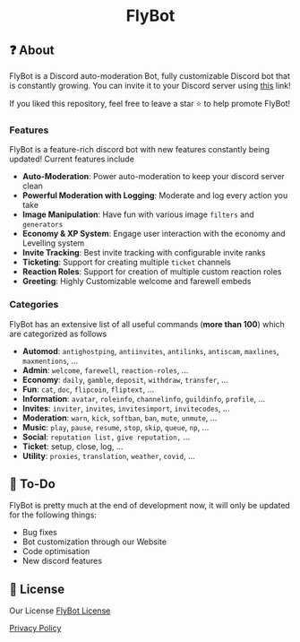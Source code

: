 <h1 align="center">
  <br>
  FlyBot
  <br>
</h1>


## ❓ About

FlyBot is a Discord auto-moderation Bot, fully customizable Discord bot that is constantly growing. You can invite it to your Discord server using [this](https://discord.com/oauth2/authorize?client_id=736897708295716905&permissions=485846102&scope=bot) link!

If you liked this repository, feel free to leave a star ⭐ to help promote FlyBot!

### Features

FlyBot is a feature-rich discord bot with new features constantly being updated! Current features include

* **Auto-Moderation**: Power auto-moderation to keep your discord server clean
* **Powerful Moderation with Logging**: Moderate and log every action you take
* **Image Manipulation**: Have fun with various image `filters` and `generators`
* **Economy & XP System**: Engage user interaction with the economy and Levelling system
* **Invite Tracking**: Best invite tracking with configurable invite ranks
* **Ticketing**: Support for creating multiple `ticket` channels
* **Reaction Roles**: Support for creation of multiple custom reaction roles
* **Greeting**: Highly Customizable welcome and farewell embeds

### Categories

FlyBot has an extensive list of all useful commands (**more than 100**) which are categorized as follows

* **Automod**: `antighostping`, `antiinvites`, `antilinks`, `antiscam`, `maxlines`, `maxmentions`, ...
* **Admin**: `welcome`, `farewell`, `reaction-roles`, ...
* **Economy**: `daily`, `gamble`, `deposit`, `withdraw`, `transfer`, ...
* **Fun**: `cat`, `doc`, `flipcoin`, `fliptext`, ...
* **Information**: `avatar`, `roleinfo`, `channelinfo`, `guildinfo`, `profile`, ...
* **Invites**: `inviter`, `invites`, `invitesimport`, `invitecodes`, ...
* **Moderation**: `warn`, `kick`, `softban`, `ban`, `mute`, `unmute`, ...
* **Music**: `play`, `pause`, `resume`, `stop`, `skip`, `queue`, `np`, ...
* **Social**: `reputation list,` `give reputation,` ...
* **Ticket**: setup, close, log, ...
* **Utility**: `proxies`, `translation`, `weather`, `covid`, ...


## 📝 To-Do

FlyBot is pretty much at the end of development now, it will only be updated for the following things:
  
  * Bug fixes
  * Bot customization through our Website
  * Code optimisation
  * New discord features

## 📖 License

Our License [FlyBot License](https://github.com/6oTeX/Flybot/blob/main/LICENSE)


[Privacy Policy](https://github.com/6oTeX/Flybot/blob/main/Privacy-Policy)
